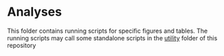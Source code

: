 # Analyses

This folder contains running scripts for specific figures and tables. The running scripts may call some standalone scripts in the [utility](../utility) folder of this repository

